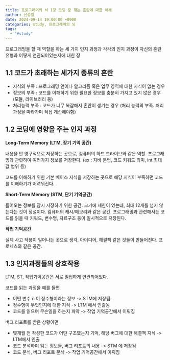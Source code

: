 ```yaml
---
title: 프로그래머의 뇌 1장 코딩 중 겪는 혼란에 대한 이해
author: 신성일
date: 2024-09-14 19:00:00 +0900
categories: study, 프로그래머의 뇌
tags:
  - "#study"
---
```


프로그래밍을 할 때 역할을 하는 세 가지 인지 과정과 각각의 인지 과정이 자신의 혼란 유형과 어떻게 연관되어있는지에 대한 장

## 1.1 코드가 초래하는 세가지 종류의 혼란


- 지식의 부족 : 프로그래밍 언어나 알고리즘 혹은 업무 영역에 대한 지식이 없는 경우
- 정보의 부족 : 코드를 이해하기 위한 필요한 정보를 충분히 가지고 있지 않은 경우 (모듈, 라이브러리 등)
- 처리능력 부족 : 코드가 너무 복잡해서 혼란이 생기는 경우 (처리 능력의 부족. 처리과정을 따라가며 직접 계산해야함)


## 1.2 코딩에 영향을 주는 인지 과정

**Long-Term Memory (LTM, 장기 기억 공간)**

내용을 반 영구적으로 저장하는 곳으로, 컴퓨터의 하드 드라이브와 같은 역할.
프로그래밍과 관련하여 여러가지 정보를 저장한다. (ex : 자바 문법, 코드 키워드 의미, int 최대 값 범위 등)

코드를 이해하기 위한 기본 베이스 지식을 저장하는 곳으로 해당 지식이 부족하면 코드를 이해하기가 어려워진다.

**Short-Term Memory (STM, 단기 기억공간)**

들어오는 정보를 잠시 저장하기 위한 공간. 크기에 제한이 있는데, 최대 12개를 넘지 않는다는 것이 정설이다. 컴퓨터의 캐시/메모리와 같은 공간.
프로그래밍과 관련해서는 코드를 읽을 때 키워드, 변수명, 자료구조 등이 일시적으로 저장된다.

**작업 기억공간**

실제 사고 작용이 일어나는 곳으로 생각, 아이디어, 해결책 같은 것들이 만들어진다.  프로세스와 같은 공간.

## 1.3 인지과정들의 상호작용

LTM, ST, 작업기억공간은 서로 밀접하게 연관되어있다. 

코드를 읽는 과정을 예를 들면
- 어떤 변수 n 이 정수형이라는 정보 -> STM에 저장됨.
- 정수형이 무엇인지에 대한 지식 -> LTM 에서 인출됨
- 코드를 읽으며 무슨일을 하는지 파악 -> 작업 기억공간에서 이뤄짐

버그 리포트를 받은 상황이면
- 몇개월 전 작성한 코드가 어떤 구조였는지 기억, 해당 버그에 대한 해결책 지식 -> LTM에서 인출
- 코드 분석하며 읽는 정보들, 버그 리포트의 내용 -> STM 에 저장됨
- 코드 분석, 버그 리포트 분석 -> 작업 기억공간에서 이뤄짐


